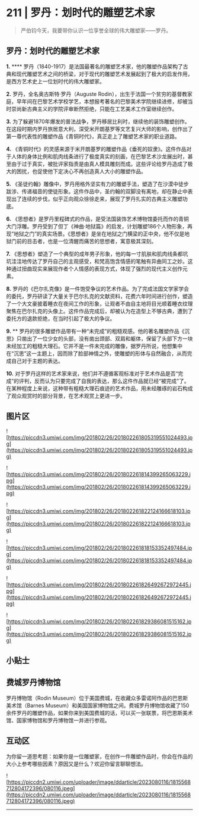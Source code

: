 # 211 | 罗丹：划时代的雕塑艺术家

> 严伯钧今天，我要带你认识一位享誉全球的伟大雕塑家——罗丹。

## 罗丹：划时代的雕塑艺术家

 **1.**  **** 罗丹（1840-1917）是法国最著名的雕塑艺术家，他的雕塑作品架构了古典和现代雕塑艺术之间的桥梁，对于现代的雕塑艺术发展起到了极大的启发作用，是西方艺术史上一位划时代的伟大雕塑家。

 **2.** 罗丹，全名奥古斯特·罗丹（Auguste Rodin），出生于法国一个贫穷的基督教家庭，早年间在巴黎艺术学校学艺，本想报考著名的巴黎美术学院继续进修，却被当时崇尚新古典主义的学院评审断然拒绝，只能在工艺美术工作室继续创作。

 **3.** 为了躲避1870年爆发的普法战争，罗丹移居比利时，继续他的装饰雕塑创作。在这段时期内罗丹旅居意大利，深受米开朗基罗等文艺复兴大师的影响，创作出了第一尊代表性的雕塑作品《青铜时代》，真正走上了雕塑艺术家的职业道路。

 **4.** 《青铜时代》的灵感来源于米开朗基罗的雕塑作品《垂死的奴隶》。这件作品对于人体的身体比例和肌肉线条进行了极度真实的刻画，在巴黎艺术沙龙展出时，甚至由于过于真实，被批评家指责是由真人模具雕刻而成。这些评论给罗丹造成了极大的困扰，也促使他下定决心不再创造真人大小的雕塑作品。

 **5.** 《圣徒约翰》雕像中，罗丹用格外坚实有力的雕塑手法，塑造了在沙漠中徒步跋涉、传递福音的使徒形象。这件作品中，圣约翰的双脚没有离地，却在静止中表现出了连续的步伐，似乎正向观众徐徐走来，展现了罗丹扎实的古典主义雕塑功底。

 **6.** 《思想者》是罗丹里程碑式的作品，是受法国装饰艺术博物馆委托而作的青铜大门浮雕。罗丹受到了但丁《神曲·地狱篇》的启发，计划雕塑186个人物形象，再现“地狱之门”的真实场景。《思想者》是坐在地狱之门横梁的正中央，他不仅是地狱门前的目击者，也是一位清醒而痛苦的思想者，寓意极其深刻。

 **7.** 《思想者》塑造了一个典型的成年男子形象，他的每一寸肌肤和肌肉线条都坑坑洼洼地传达了罗丹自己的主观感受，和梵高饱含情感的笔触有异曲同工之妙。这种通过扭曲现实来展现作者个人情感的表现方式，体现了强烈的现代主义创作元素。

 **8.** 罗丹的《巴尔扎克像》是一件饱受争议的艺术作品。为了完成法国文学家学会的委托，罗丹研读了大量关于巴尔扎克的文献资料，花费六年时间进行创作，塑造了一个大文豪披着睡衣在夜间工作的形象，让观者不由自主地将目光顺着睡衣纹理聚焦在巴尔扎克的头像上。这件作品完成后，却被认为在造型上不够古典，遭到了委托方的退款拒绝，在当时引起了极大的争议。

 **9.**  ** 罗丹的很多雕塑作品带有一种“未完成”的粗糙观感。他的著名雕塑作品《沉思》只凿出了一位少女的头部，没有凿出颈部、双肩和躯体，保留了头部下方一块未经加工的粗糙大理石。它并不是一件未完成的雕像，据罗丹所说，他想集中在“沉思”这一主题上，因而除了脸部神情之外，使雕塑的形体与自然融合，从而完成自己对于主题的表达。

 **10.** 对于罗丹这样的艺术家来说，他们并不遵循客观标准对于艺术作品是否“完成”的评判，反而认为只要完成了自我的表达，那么这件作品就已经“被完成”了。在某种程度上来说，这种带有粗糙大理石痕迹的艺术作品，用未经雕琢的岩石构成了观众观赏时的部分背景，在艺术观赏上更进一步。

## 图片区

![https://piccdn3.umiwi.com/img/201802/26/201802261805319551024493.jpg](https://piccdn3.umiwi.com/img/201802/26/201802261805319551024493.jpg)

![https://piccdn3.umiwi.com/img/201802/26/201802261814399265063229.jpg](https://piccdn3.umiwi.com/img/201802/26/201802261814399265063229.jpg)

![https://piccdn3.umiwi.com/img/201802/26/201802261822124166618103.jpg](https://piccdn3.umiwi.com/img/201802/26/201802261822124166618103.jpg)

![https://piccdn3.umiwi.com/img/201802/26/201802261818153352497484.jpg](https://piccdn3.umiwi.com/img/201802/26/201802261818153352497484.jpg)

![https://piccdn3.umiwi.com/img/201802/26/201802261826492672972445.jpg](https://piccdn3.umiwi.com/img/201802/26/201802261826492672972445.jpg)

![https://piccdn3.umiwi.com/img/201802/26/201802261829386081515162.jpg](https://piccdn3.umiwi.com/img/201802/26/201802261829386081515162.jpg)

## 小贴士

## 费城罗丹博物馆

罗丹博物馆（Rodin Museum）位于美国费城，在收藏众多雷诺阿作品的巴恩斯美术馆（Barnes Museum）和美国国家博物馆之间。费城罗丹博物馆收藏了150余件罗丹的雕塑作品，如果你来到美国费城的话，可以买一张联票，将巴恩斯美术馆、国家博物馆和罗丹博物馆一并进行参观。

## 互动区

为你留一道思考题：如果你是一位雕塑家，在创作一件雕塑作品时，你会在作品的大小上参考哪些因素？原因又是什么？欢迎你留言聊聊想法。

![https://piccdn2.umiwi.com/uploader/image/ddarticle/2023080116/1815568712804172396/080116.jpeg](https://piccdn2.umiwi.com/uploader/image/ddarticle/2023080116/1815568712804172396/080116.jpeg)

---
